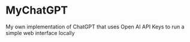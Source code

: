 # MyChatGPT
My own implementation of ChatGPT that uses Open AI API Keys to run a simple web interface locally

